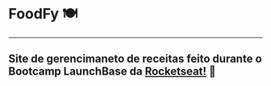 # FoodFy 🍽️
---
## Site de gerencimaneto de receitas feito durante o Bootcamp LaunchBase da [Rocketseat!](https:://rocketseat.com.br) 🚀



